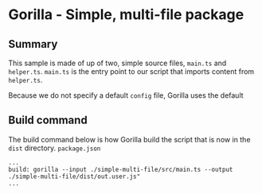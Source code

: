 # Gorilla - Simple, multi-file package
## Summary
This sample is made of up of two, simple source files, `main.ts` and `helper.ts`. `main.ts` is the entry point to our script that imports content from `helper.ts`.

Because we do not specify a default `config` file, Gorilla uses the default

## Build command
The build command below is how Gorilla build the script that is now in the `dist` directory.
`package.json`
```
...
build: gorilla --input ./simple-multi-file/src/main.ts --output ./simple-multi-file/dist/out.user.js"
...
```
